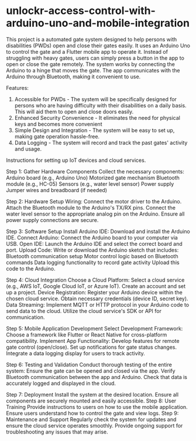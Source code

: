# unlockr-access-control-with-arduino-uno-and-mobile-integration

This project is a automated gate system designed to help persons with disabilities (PWDs) open and close their gates easily. It uses an Arduino Uno to control the gate and a Flutter mobile app to operate it. Instead of struggling with heavy gates, users can simply press a button in the app to open or close the gate remotely. The system works by connecting the Arduino to a hinge that moves the gate. The app communicates with the Arduino through Bluetooth, making it convenient to use. 

 Features:
1. Accessible for PWDs - The system will be specifically designed for persons who are having difficulty with their disabilities on a daily basis. This will aid them to open and close doors easily.
2. Enhanced Security Convenience - It eliminates the need for physical keys and becomes more convenient
3. Simple Design and Integration - The system will be easy to set up, making gate operation hassle-free.
4. Data Logging - The system will record and track the past gates' activity and usage.


Instructions for setting up IoT devices and cloud services.

Step 1: Gather Hardware Components
Collect the necessary components:
Arduino board (e.g., Arduino Uno)
Motorized gate mechanism
Bluetooth module (e.g., HC-05)
Sensors (e.g., water level sensor)
Power supply
Jumper wires and breadboard (if needed)

Step 2: Hardware Setup
Wiring:
Connect the motor driver to the Arduino.
Attach the Bluetooth module to the Arduino's TX/RX pins.
Connect the water level sensor to the appropriate analog pin on the Arduino.
Ensure all power supply connections are secure.

Step 3: Software Setup
Install Arduino IDE:
Download and install the Arduino IDE.
Connect Arduino:
Connect the Arduino board to your computer via USB.
Open IDE:
Launch the Arduino IDE and select the correct board and port.
Upload Code:
Write or download the Arduino sketch that includes:
Bluetooth communication setup
Motor control logic based on Bluetooth commands
Data logging functionality to record gate activity
Upload this code to the Arduino.

Step 4: Cloud Integration
Choose a Cloud Platform:
Select a cloud service (e.g., AWS IoT, Google Cloud IoT, or Azure IoT).
Create an account and set up a project.
Device Registration:
Register your Arduino device within the chosen cloud service.
Obtain necessary credentials (device ID, secret key).
Data Streaming:
Implement MQTT or HTTP protocol in your Arduino code to send data to the cloud.
Utilize the cloud service's SDK or API for communication.

Step 5: Mobile Application Development
Select Development Framework:
Choose a framework like Flutter or React Native for cross-platform compatibility.
Implement App Functionality:
Develop features for remote gate control (open/close).
Set up notifications for gate status changes.
Integrate a data logging display for users to track activity.

Step 6: Testing and Validation
Conduct thorough testing of the entire system:
Ensure the gate can be opened and closed via the app.
Verify Bluetooth communication between the app and Arduino.
Check that data is accurately logged and displayed in the cloud.

Step 7: Deployment
Install the system at the desired location.
Ensure all components are securely mounted and easily accessible.
Step 8: User Training
Provide instructions to users on how to use the mobile application.
Ensure users understand how to control the gate and view logs.
Step 9: Maintenance and Support
Regularly check the system for updates and ensure the cloud service operates smoothly.
Provide ongoing support for troubleshooting any issues that may arise.
